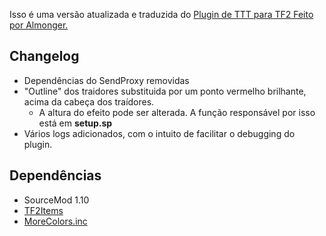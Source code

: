 Isso é uma versão atualizada e traduzida do [Plugin de TTT para TF2 Feito por Almonger.](https://github.com/Almoger/TF2-Trouble-In-Terrorist-Town)

## Changelog ##
- Dependências do SendProxy removidas
- "Outline" dos traidores substituida por um ponto vermelho brilhante, acima da cabeça dos traídores.
  - A altura do efeito pode ser alterada. A função responsável por isso está em **setup.sp**
- Vários logs adicionados, com o intuito de facilitar o debugging do plugin.

## Dependências ##
- SourceMod 1.10
- [TF2Items](https://forums.alliedmods.net/showthread.php?p=1050170)
- [MoreColors.inc](https://forums.alliedmods.net/showthread.php?t=185016)
